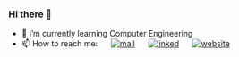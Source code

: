 ### Hi there 👋

<!--
**PiyumaliSandunika/PiyumaliSandunika** is a ✨ _special_ ✨ repository because its `README.md` (this file) appears on your GitHub profile.

Here are some ideas to get you started:

- 🔭 I’m currently working on ...
- 🌱 I’m currently learning ...
- 👯 I’m looking to collaborate on ...
- 🤔 I’m looking for help with ...
- 💬 Ask me about ...
- 📫 How to reach me: ...
- 😄 Pronouns: ...
- ⚡ Fun fact: ...
-->

- 🌱 I’m currently learning Computer Engineering
- 📫 How to reach me: &nbsp;&nbsp;&nbsp;&nbsp;
[![mail](https://user-images.githubusercontent.com/73444543/209476680-3914e969-fc7d-4086-9c34-927b234be2f5.png)](piyumali99sandunika@gmail.com) &nbsp;&nbsp;&nbsp;&nbsp; [![linked](https://user-images.githubusercontent.com/73444543/209476184-7511677b-df7f-4edc-97d7-c66a71b4e5ca.png)](https://www.linkedin.com/in/piyumali-sandunika-08b239203/)
&nbsp;&nbsp;&nbsp;&nbsp;
[![website](https://github.com/PiyumaliSandunika/PiyumaliSandunika/assets/73444543/c104ac02-7bbc-4b47-bd13-8f7c3cf8ba10)](http://piyumali-sandunika-portfolio.infinityfreeapp.com/)

<!--![GitHub Stats](https://github-readme-stats.vercel.app/api?username=PiyumaliSandunika&theme=radical)-->
<!---dracula, highcontrast, synthwave, cobait, onedark, tokyonight, gruvbox, merko, dark, radical-->
<!--- [![Top Langs](https://github-readme-stats.vercel.app/api/top-langs/?username=PiyumaliSandunika&layout=compact&theme=radical)](https://github.com/PiyumaliSandunika/github-readme-stats) -->

